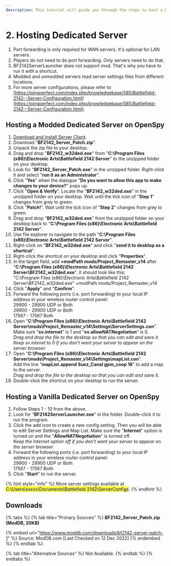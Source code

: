 ```yaml
---
description: This tutorial will guide you through the steps to host a Dedicated Server.
---
```


# 2. Hosting Dedicated Server

1. Port forwarding is only required for WAN servers. It's optional for LAN servers.
2. Players do not need to do port forwarding. Only servers need to do that.
3. BF2142ServerLauncher does not support mod. That's why you have to run it with a shortcut.
4. Modded and unmodded servers read server settings files from different locations.
5. For more server configurations, please refer to [https://pingperfect.com/index.php/knowledgebase/585/Battlefield-2142--Server-Configuration.html](https://pingperfect.com/index.php/knowledgebase/585/Battlefield-2142--Server-Configuration.html).

## Hosting a Modded Dedicated Server on OpenSpy

1. [Download and Install Server Client](https://getbf2142.weebly.com/installing-server-client.html).
2. Download "**BF2142\_Server\_Patch.zip**".
3. Unpack the zip file to your desktop.
4. Drag and drop "**BF2142\_w32ded.exe**" from "**C:\Program Files (x86)\Electronic Arts\Battlefield 2142 Server**" to the unzipped folder on your desktop.
5. Look for "**BF2142\_Server\_Patch.exe**" in the unzipped folder. Right-click it and select "**run it as an Administrator**".
6. Click "**Yes**" when the dialogue "**Do you want to allow this app to make changes to your device?**" pops up.
7. Click "**Open & Verify**". Locate the "**BF2142\_w32ded.exe**" in the unzipped folder on your desktop. Wait until the tick icon of "**Step 1**" changes from grey to green.
8. Click "**Patch!**". Wait until the tick icon of "**Step 2**" changes from grey to green.
9. Drag and drop "**BF2142\_w32ded.exe**" from the unzipped folder on your desktop back to "**C:\Program Files (x86)\Electronic Arts\Battlefield 2142 Server**"_._
10. Use file explorer to navigate to the path "**C:\Program Files (x86)\Electronic Arts\Battlefield 2142 Server**"_._
11. Right-click on "**BF2142\_w32ded.exe**" and click "**send it to desktop as a shortcut**".
12. Right-click the shortcut on your desktop and click "**Properties**".
13. In the target field, add **+modPath mods/Project\_Remaster\_v14** after "**C:\Program Files (x86)\Electronic Arts\Battlefield 2142 Server\BF2142\_w32ded.exe**". It should look like this:\
    ​"C:\Program Files (x86)\Electronic Arts\Battlefield 2142 Server\BF2142\_w32ded.exe" +modPath mods/Project\_Remaster\_v14
14. Click "**Apply**" and "**Confirm**".
15. Forward the following ports (i.e. port forwarding) to your local IP address in your wireless router control panel:\
    29900 - 29900 UDP or Both\
    29900 - 29900 UDP or Both\
    17567 - 17567 Both
16. Open "**C:\Program Files (x86)\Electronic Arts\Battlefield 2142 Server\mods\Project\_Remaster\_v14\Settings\ServerSettings.con**".\
    Make sure "**sv.internet**" is 1 and "**sv.allowNATNegotiation**"​ is 0.\
    _Drag and drop the file to the desktop so that you can edit and save it._ \
    _Keep sv.intenet to 0 if you don't want your server to appear on the server browser._
17. Open ​​"**C:\Program Files (x86)\Electronic Arts\Battlefield 2142 Server\mods\Project\_Remaster\_v14\Settings\mapList.con**".\
    Add the line "**mapList.append Suez\_Canal gpm\_coop 16**" to add a map to the server.\
    _Drag and drop the file to the desktop so that you can edit and save it._&#x20;
18. Double-click the shortcut on your desktop to run the server.

## Hosting a Vanilla Dedicated Server on OpenSpy

1. Follow Steps 1 - 10 from the above.
2. ​Look for "**BF2142ServerLauncher.exe**" in the folder. Double-click it to run the program.
3. Click the add icon to create a new config setting. Then you will be able to edit Server Settings and Map List. Make sure the "**Internet**" option is turned on and the "**AllowNATNegotiation**" is turned off.\
   _Keep the Internet option off if you don't want your server to appear on the server browser._​
4. Forward the following ports (i.e. port forwarding) to your local IP address in your wireless router control panel:\
   29900 - 29900 UDP or Both\
   ​17567 - 17567 Both
5. Click "**Start**" to run the server.

{% hint style="info" %}
&#x20;More server settings available at ​<mark style="color:blue;">C:\Users\xxxxx\Documents\Battlefield 2142\ServerConfigs</mark>.
{% endhint %}

## Downloads

{% tabs %}
{% tab title="Primary Sources" %}
**BF2142\_Server\_Patch.zip (ModDB, 20KB)**

{% embed url="https://www.moddb.com/downloads/bf2142-server-patch-1" %}
Source: ModDB.com \[Last Checked on 12 Dec 2022]
{% endembed %}
{% endtab %}

{% tab title="Alternative Sources" %}
Not Available.
{% endtab %}
{% endtabs %}
